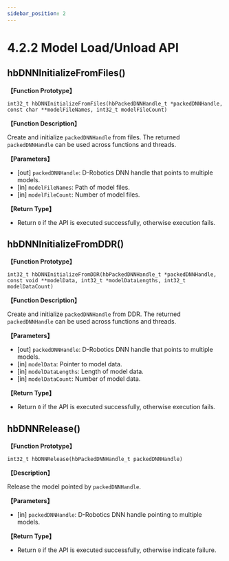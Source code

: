```yaml
---
sidebar_position: 2
---
```

# 4.2.2 Model Load/Unload API


## hbDNNInitializeFromFiles()

**【Function Prototype】**

``int32_t hbDNNInitializeFromFiles(hbPackedDNNHandle_t *packedDNNHandle, const char **modelFileNames, int32_t modelFileCount)``

**【Function Description】**

Create and initialize ``packedDNNHandle`` from files. The returned ``packedDNNHandle`` can be used across functions and threads.

**【Parameters】**

- [out] ``packedDNNHandle``: D-Robotics DNN handle that points to multiple models.
- [in]  ``modelFileNames``: Path of model files.
- [in]  ``modelFileCount``: Number of model files.

**【Return Type】**

- Return ``0`` if the API is executed successfully, otherwise execution fails.

## hbDNNInitializeFromDDR()


**【Function Prototype】**

``int32_t hbDNNInitializeFromDDR(hbPackedDNNHandle_t *packedDNNHandle, const void **modelData, int32_t *modelDataLengths, int32_t modelDataCount)``

**【Function Description】**

Create and initialize ``packedDNNHandle`` from DDR. The returned ``packedDNNHandle`` can be used across functions and threads.

**【Parameters】**

- [out] ``packedDNNHandle``: D-Robotics DNN handle that points to multiple models.
- [in]  ``modelData``: Pointer to model data.
- [in]  ``modelDataLengths``: Length of model data.
- [in]  ``modelDataCount``: Number of model data.

**【Return Type】**

- Return ``0`` if the API is executed successfully, otherwise execution fails.

## hbDNNRelease()

**【Function Prototype】**

``int32_t hbDNNRelease(hbPackedDNNHandle_t packedDNNHandle)``

**【Description】**

Release the model pointed by ``packedDNNHandle``.

**【Parameters】**

- [in] ``packedDNNHandle``: D-Robotics DNN handle pointing to multiple models.

**【Return Type】**

- Return ``0`` if the API is executed successfully, otherwise indicate failure.
